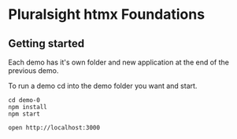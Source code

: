 # Pluralsight htmx Foundations

## Getting started

Each demo has it's own folder and new application at the end of the previous demo.

To run a demo cd into the demo folder you want and start.

```
cd demo-0
npm install
npm start
```

```
open http://localhost:3000
```
